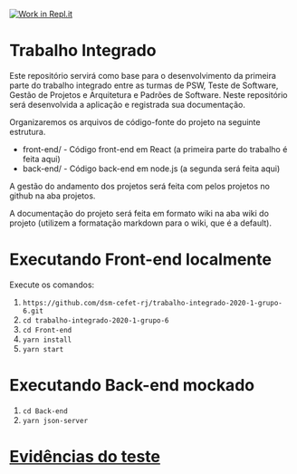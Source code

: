 [![Work in Repl.it](https://classroom.github.com/assets/work-in-replit-14baed9a392b3a25080506f3b7b6d57f295ec2978f6f33ec97e36a161684cbe9.svg)](https://classroom.github.com/online_ide?assignment_repo_id=319833&assignment_repo_type=GroupAssignmentRepo)
# Trabalho Integrado

Este repositório servirá como base para o desenvolvimento da primeira parte do trabalho integrado entre as turmas de PSW, Teste de Software, Gestão de Projetos e Arquitetura e Padrões de Software. Neste repositório será desenvolvida a aplicação e registrada sua documentação.

Organizaremos os arquivos de código-fonte do projeto na seguinte estrutura.

- front-end/ - Código front-end em React (a primeira parte do trabalho é feita aqui)
- back-end/ - Código back-end em node.js (a segunda será feita aqui)

A gestão do andamento dos projetos será feita com pelos projetos no github na aba projetos.

A documentação do projeto será feita em formato wiki na aba wiki do projeto (utilizem a formatação markdown para o wiki, que é a default).

# Executando Front-end localmente

Execute os comandos:

1. ```https://github.com/dsm-cefet-rj/trabalho-integrado-2020-1-grupo-6.git```
2. ```cd trabalho-integrado-2020-1-grupo-6```
3. ```cd Front-end```
4. ```yarn install```
5. ```yarn start```

# Executando Back-end mockado

1. ```cd Back-end```
2. ```yarn json-server```

# [Evidências do teste](https://drive.google.com/drive/folders/10BBvr8W7ZmA_beOiw2NHbrxvkDG3Gp_g?usp=sharing)